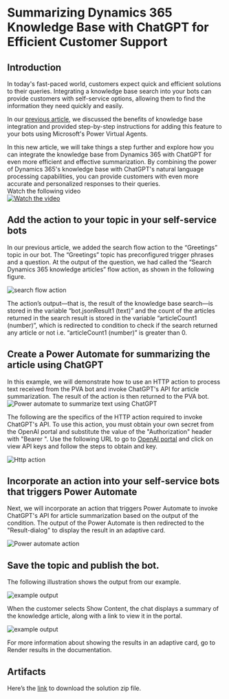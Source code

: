 # Summarizing Dynamics 365 Knowledge Base with ChatGPT for Efficient Customer Support

## Introduction
In today's fast-paced world, customers expect quick and efficient solutions to their queries. Integrating a knowledge base search into your bots can provide customers with self-service options, allowing them to find the information they need quickly and easily. 

In our [previous article](https://cloudblogs.microsoft.com/dynamics365/it/2022/09/07/empower-self-service-by-adding-knowledge-base-search-to-your-bots), we discussed the benefits of knowledge base integration and provided step-by-step instructions for adding this feature to your bots using Microsoft's Power Virtual Agents. 

In this new article, we will take things a step further and explore how you can integrate the knowledge base from Dynamics 365 with ChatGPT for even more efficient and effective summarization. By combining the power of Dynamics 365's knowledge base with ChatGPT's natural language processing capabilities, you can provide customers with even more accurate and personalized responses to their queries.  
Watch the following video  
[![Watch the video](./images/image-7.png)](./videos/Sumarrizaing%20Recording.mp4)


## Add the action to your topic in your self-service bots
In our previous article, we added the search flow action to the “Greetings” topic in our bot. The “Greetings” topic has preconfigured trigger phrases and a question. At the output of the question, we had called the “Search Dynamics 365 knowledge articles” flow action, as shown in the following figure.

![search flow action](./images/image-1.png)

The action’s output—that is, the result of the knowledge base search—is stored in the variable “bot.jsonResult1 (text)” and the count of the articles returned in the search result is stored in the variable “articleCount1 (number)”, which is redirected to condition to check if the search returned any article or not i.e. “articleCount1 (number)” is greater than 0.

## Create a Power Automate for summarizing the article using ChatGPT
In this example, we will demonstrate how to use an HTTP action to process text received from the PVA bot and invoke ChatGPT's API for article summarization. The result of the action is then returned to the PVA bot. 
![Power automate to summarize text using ChatGPT](./images/image-2.png)

The following are the specifics of the HTTP action required to invoke ChatGPT's API. To use this action, you must obtain your own secret from the OpenAI portal and substitute the value of the "Authorization" header with "Bearer <replace with actual token>". Use the following URL to go to [OpenAI portal](https://platform.openai.com/docs/api-reference) and click on view API keys and follow the steps to obtain and key.

![Http action](./images/image-3.png)

## Incorporate an action into your self-service bots that triggers Power Automate
Next, we will incorporate an action that triggers Power Automate to invoke ChatGPT's API for article summarization based on the output of the condition. The output of the Power Automate is then redirected to the "Result-dialog" to display the result in an adaptive card.

![Power automate action](./images/image-4.png)

## Save the topic and publish the bot.
The following illustration shows the output from our example.

![example output](./images/image-5.png)

When the customer selects Show Content, the chat displays a summary of the knowledge article, along with a link to view it in the portal.

![example output](./images/image-6.png)

For more information about showing the results in an adaptive card, go to Render results in the documentation.

## Artifacts
Here’s the [link](./artifacts/SummarizeKBArticleusingGPT_1_0_0_1.zip) to download the solution zip file.

